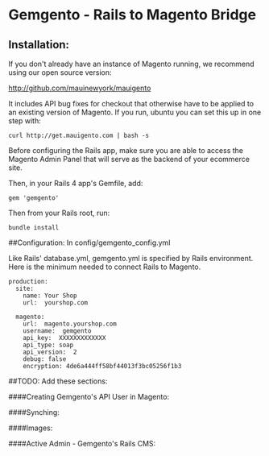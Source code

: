 # Gemgento - Rails to Magento Bridge
## Installation:
If you don't already have an instance of Magento running, we recommend using our open source version:  

http://github.com/mauinewyork/mauigento  

It includes API bug fixes for checkout that otherwise have to be applied to an existing version of Magento.  If you run, ubuntu you can set this up in one step with:  
  
    curl http://get.mauigento.com | bash -s

Before configuring the Rails app, make sure you are able to access the Magento Admin Panel that will serve as the backend of your ecommerce site.

Then, in your Rails 4 app's Gemfile, add:

    gem 'gemgento'

Then from your Rails root, run:

    bundle install

##Configuration:
In config/gemgento_config.yml

Like Rails' database.yml, gemgento.yml is specified by Rails environment.  Here is the minimum needed to connect Rails to Magento.

````
production: 
  site:
    name: Your Shop
    url:  yourshop.com

  magento:
    url:  magento.yourshop.com 
    username:  gemgento
    api_key:  XXXXXXXXXXXXX
    api_type: soap
    api_version:  2
    debug: false
    encryption: 4de6a444ff58bf44013f3bc05256f1b3
````

##TODO:  Add these sections:

####Creating Gemgento's API User in Magento:

####Synching:

####Images:

####Active Admin - Gemgento's Rails CMS:








